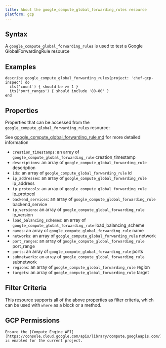 ```yaml
---
title: About the google_compute_global_forwarding_rules resource
platform: gcp
---
```


## Syntax
A `google_compute_global_forwarding_rules` is used to test a Google GlobalForwardingRule resource

## Examples
```
describe google_compute_global_forwarding_rules(project: 'chef-gcp-inspec') do
  its('count') { should be >= 1 }
  its('port_ranges') { should include '80-80' }
end
```

## Properties
Properties that can be accessed from the `google_compute_global_forwarding_rules` resource:

See [google_compute_global_forwarding_rule.md](google_compute_global_forwarding_rule.md) for more detailed information
  * `creation_timestamps`: an array of `google_compute_global_forwarding_rule` creation_timestamp
  * `descriptions`: an array of `google_compute_global_forwarding_rule` description
  * `ids`: an array of `google_compute_global_forwarding_rule` id
  * `ip_addresses`: an array of `google_compute_global_forwarding_rule` ip_address
  * `ip_protocols`: an array of `google_compute_global_forwarding_rule` ip_protocol
  * `backend_services`: an array of `google_compute_global_forwarding_rule` backend_service
  * `ip_versions`: an array of `google_compute_global_forwarding_rule` ip_version
  * `load_balancing_schemes`: an array of `google_compute_global_forwarding_rule` load_balancing_scheme
  * `names`: an array of `google_compute_global_forwarding_rule` name
  * `networks`: an array of `google_compute_global_forwarding_rule` network
  * `port_ranges`: an array of `google_compute_global_forwarding_rule` port_range
  * `ports`: an array of `google_compute_global_forwarding_rule` ports
  * `subnetworks`: an array of `google_compute_global_forwarding_rule` subnetwork
  * `regions`: an array of `google_compute_global_forwarding_rule` region
  * `targets`: an array of `google_compute_global_forwarding_rule` target

## Filter Criteria
This resource supports all of the above properties as filter criteria, which can be used
with `where` as a block or a method.

## GCP Permissions

```
Ensure the [Compute Engine API](https://console.cloud.google.com/apis/library/compute.googleapis.com/) is enabled for the current project.
```
